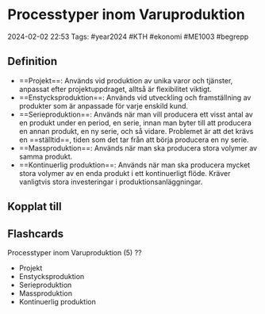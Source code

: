 # Processtyper inom Varuproduktion

2024-02-02 22:53
Tags: #year2024 #KTH #ekonomi #ME1003 #begrepp

## Definition

- ==Projekt==: Används vid produktion av unika varor och tjänster, anpassat efter projektuppdraget, alltså är flexibilitet viktigt.
- ==Enstycksproduktion==: Används vid utveckling och framställning av produkter som är anpassade för varje enskild kund.
- ==Serieproduktion==: Används när man vill producera ett visst antal av en produkt under en period, en serie, innan man byter till att producera en annan produkt, en ny serie, och så vidare. Problemet är att det krävs en ==ställtid==, tiden som det tar från att börja producera en ny serie.
- ==Massproduktion==: Används när man ska producera stora volymer av samma produkt.
- ==Kontinuerlig produktion==: Används när man ska producera mycket stora volymer av en enda produkt i ett kontinuerligt flöde. Kräver vanligtvis stora investeringar i produktionsanläggningar.

## Kopplat till

## Flashcards

Processtyper inom Varuproduktion (5)
 ??
- Projekt
- Enstycksproduktion
- Serieproduktion
- Massproduktion
- Kontinuerlig produktion
